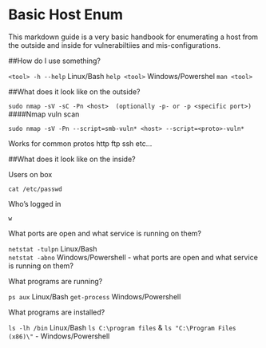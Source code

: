 # Basic Host Enum

This markdown guide is a very basic handbook for enumerating a host from the outside and inside for vulnerabiltiies and mis-configurations.

##How do I use something?

  `<tool> -h --help` Linux/Bash
  `help <tool>`  Windows/Powershel
  `man <tool>` 

##What does it look like on the outside?

  `sudo nmap -sV -sC -Pn <host>  (optionally -p- or -p <specific port>)`
  ####Nmap vuln scan
  
  `sudo nmap -sV -Pn --script=smb-vuln* <host> --script=<proto>-vuln*` 
  
Works for common protos
http 
ftp 
ssh
etc… 

##What does it look like on the inside?

  Users on box
  
  `cat /etc/passwd`
  
  Who’s logged in
  
  `w` 
  
  What ports are open and what service is running on them?
  
  `netstat -tulpn`    Linux/Bash  
  `netstat -abno`     Windows/Powershell - what ports are open and what service is running on them? 
  
  What programs are running? 
  
  `ps aux`   Linux/Bash
  `get-process`   Windows/Powershell 
  
  What programs are installed? 
  
  `ls -lh /bin`  Linux/Bash
  `ls C:\program files` & `ls "C:\Program Files (x86)\"`  - Windows/Powershell 
